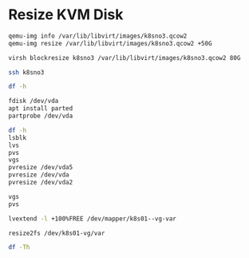 # Resize KVM Disk

```bash
qemu-img info /var/lib/libvirt/images/k8sno3.qcow2
qemu-img resize /var/lib/libvirt/images/k8sno3.qcow2 +50G
```  
  
```bash
virsh blockresize k8sno3 /var/lib/libvirt/images/k8sno3.qcow2 80G
```

```bash
ssh k8sno3
```

```bash
df -h
```

```bash
fdisk /dev/vda
apt install parted
partprobe /dev/vda
```

```bash
df -h
lsblk
lvs
pvs
vgs
pvresize /dev/vda5
pvresize /dev/vda
pvresize /dev/vda2
```

```bash
vgs
pvs
```

```bash
lvextend -l +100%FREE /dev/mapper/k8s01--vg-var
```

```bash
resize2fs /dev/k8s01-vg/var
```

```bash
df -Th
```
